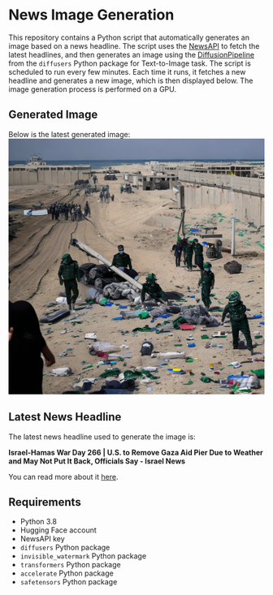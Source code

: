 # News Image Generation
This repository contains a Python script that automatically generates an image based on a news headline. The script uses the [NewsAPI](https://newsapi.org/) to fetch the latest headlines, and then generates an image using the [DiffusionPipeline](https://github.com/huggingface/diffusers) from the `diffusers` Python package for Text-to-Image task.
The script is scheduled to run every few minutes. Each time it runs, it fetches a new headline and generates a new image, which is then displayed below. The image generation process is performed on a GPU.

## Generated Image
Below is the latest generated image:
![Generated Image](image.png)

## Latest News Headline
The latest news headline used to generate the image is:

**Israel-Hamas War Day 266 | U.S. to Remove Gaza Aid Pier Due to Weather and May Not Put It Back, Officials Say - Israel News**

You can read more about it [here](https://www.haaretz.com/israel-news/2024-06-28/ty-article-live/smotrich-backtracks-on-decision-to-withhold-funds-from-pa-fearing-its-collapse/00000190-5c9f-d7e5-a1f3-dd9ff3360000).

## Requirements
- Python 3.8
- Hugging Face account
- NewsAPI key
- `diffusers` Python package
- `invisible_watermark` Python package
- `transformers` Python package
- `accelerate` Python package
- `safetensors` Python package
